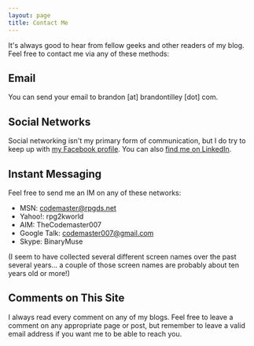 ```yaml
---
layout: page
title: Contact Me
---
```


It's always good to hear from fellow geeks and other readers of my blog.
Feel free to contact me via any of these methods:

Email
-----

You can send your email to brandon [at] brandontilley [dot] com.

Social Networks
---------------

Social networking isn't my primary form of communication, but I do try to
keep up with [my Facebook profile](http://www.facebook.com/profile.php?id=1017411194).
You can also [find me on LinkedIn](http://www.linkedin.com/in/brandontilley).

Instant Messaging
-----------------

Feel free to send me an IM on any of these networks:

* MSN: codemaster@rpgds.net
* Yahoo!: rpg2kworld
* AIM: TheCodemaster007
* Google Talk: codemaster007@gmail.com
* Skype: BinaryMuse

(I seem to have collected several different screen names over the past
several years... a couple of those screen names are probably about ten years
old or more!)

Comments on This Site
---------------------

I always read every comment on any of my blogs. Feel free to leave a comment
on any appropriate page or post, but remember to leave a valid email address
if you want me to be able to reach you.
